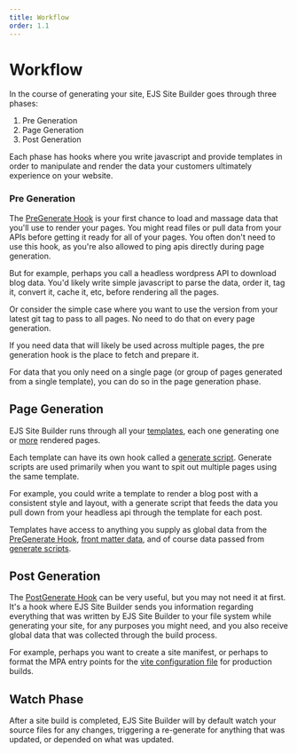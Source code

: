 ```yaml
---
title: Workflow
order: 1.1
---
```


# Workflow

In the course of generating your site, EJS Site Builder goes through three phases:

1. Pre Generation
2. Page Generation
3. Post Generation

Each phase has hooks where you write javascript and provide templates in order to manipulate and render the data your customers ultimately experience on your website.

### Pre Generation

The [PreGenerate Hook](/templates/preGenerate/) is your first chance to load and massage data that you'll use to render your pages. You might read files or pull data from your APIs before getting it ready for all of your pages. You often don't need to use this hook, as you're also allowed to ping apis directly during page generation.

But for example, perhaps you call a headless wordpress API to download blog data. You'd likely write simple javascript to parse the data, order it, tag it, convert it, cache it, etc, before rendering all the pages.

Or consider the simple case where you want to use the version from your latest git tag to pass to all pages. No need to do that on every page generation.

If you need data that will likely be used across multiple pages, the pre generation hook is the place to fetch and prepare it.

For data that you only need on a single page (or group of pages generated from a single template), you can do so in the page generation phase.

## Page Generation

EJS Site Builder runs through all your [templates](/templates/templates/), each one generating one or [more](/templates/pagesFromData/) rendered pages.

Each template can have its own hook called a [generate script](/templates/generateScript/). Generate scripts are used primarily when you want to spit out multiple pages using the same template.

For example, you could write a template to render a blog post with a consistent style and layout, with a generate script that feeds the data you pull down from your headless api through the template for each post.

Templates have access to anything you supply as global data from the [PreGenerate Hook](/templates/preGenerate/), [front matter data](/templates/frontmatter/), and of course data passed from [generate scripts](/templates/generateScript/).

## Post Generation

The [PostGenerate Hook](/templates/postGenerate/) can be very useful, but you may not need it at first. It's a hook where EJS Site Builder sends you information regarding everything that was written by EJS Site Builder to your file system while generating your site, for any purposes you might need, and you also receive global data that was collected through the build process.

For example, perhaps you want to create a site manifest, or perhaps to format the MPA entry points for the [vite configuration file](/integration/vite/) for production builds.

## Watch Phase

After a site build is completed, EJS Site Builder will by default watch your source files for any changes, triggering a re-generate for anything that was updated, or depended on what was updated.
